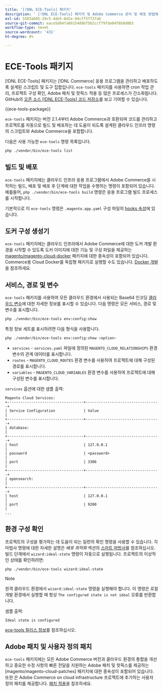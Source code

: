 ```yaml
---
title: '[!DNL ECE-Tools] 패키지'
description: ' [!DNL ECE-Tools] 패키지 및 Adobe Commerce 관리 및 배포 방법에 대해 알아봅니다.'
exl-id: 5583a685-29c5-4de5-8d2e-94cff5ff37ab
source-git-commit: eace5d84fa0915489bf562ccf79fde04f6b9d083
workflow-type: tm+mt
source-wordcount: '431'
ht-degree: 0%

---
```


# ECE-Tools 패키지

[!DNL ECE-Tools] 패키지는 [!DNL Commerce] 응용 프로그램을 관리하고 배포하도록 설계된 스크립트 및 도구 집합입니다. `ece-tools` 패키지를 사용하면 cron 작업 관리, 프로젝트 구성 확인, Adobe 패치 및 핫픽스 적용 등 많은 프로세스가 간소화됩니다. GitHub의 [오픈 소스 [!DNL ECE-Tools] 코드 저장소][ece-repo]를 보고 기여할 수 있습니다.

{{ece-tools-package}}

`ece-tools` 패키지는 버전 2.1.4부터 Adobe Commerce과 호환되며 코드를 관리하고 프로젝트를 자동으로 빌드 및 배포하는 데 도움이 되도록 설계된 클라우드 인프라 명령의 스크립트와 Adobe Commerce을 포함합니다.

다음은 사용 가능한 `ece-tools` 명령 목록입니다.

```bash
php ./vendor/bin/ece-tools list
```

## 빌드 및 배포

`ece-tools` 패키지에는 클라우드 인프라 응용 프로그램에서 Adobe Commerce을 시작하는 빌드, 배포 및 배포 후 단계에 대한 작업을 수행하는 명령이 포함되어 있습니다. 예를들어, `php ./vendor/bin/ece-tools build` 명령은 응용 프로그램 빌드 프로세스를 시작합니다.

기본적으로 이 `ece-tools` 명령은 `.magento.app.yaml` 구성 파일의 [hooks 속성](../application/hooks-property.md)에 있습니다.

## 도커 구성 생성기

`ece-tools` 패키지에는 클라우드 인프라에서 Adobe Commerce에 대한 도커 개발 환경을 시작할 수 있도록 도커 이미지에 대한 기능 및 구성 파일을 제공하는 [magento/magento-cloud-docker] 패키지에 대한 종속성이 포함되어 있습니다. Commerce용 Cloud Docker를 독립형 패키지로 실행할 수도 있습니다. [Docker 개발](../dev-tools/cloud-docker.md)을 참조하세요.

## 서비스, 경로 및 변수

`ece-tools` 패키지를 사용하여 모든 클라우드 환경에서 사용되는 Base64 인코딩 [클라우드 변수](../environment/variables-cloud.md)에 대한 자세한 정보를 표시할 수 있습니다. 다음 명령은 모든 서비스, 경로 및 변수를 표시합니다.

```bash
php ./vendor/bin/ece-tools env:config:show
```

특정 정보 세트를 표시하려면 다음 형식을 사용합니다.

```bash
php ./vendor/bin/ece-tools env:config:show <option>
```

- `services` - `services.yaml` 파일에 정의된 `MAGENTO_CLOUD_RELATIONSHIPS` 환경 변수의 관계 데이터를 표시합니다.
- `routes` - `MAGENTO_CLOUD_ROUTES` 환경 변수를 사용하여 프로젝트에 대해 구성된 경로를 표시합니다.
- `variables` - `MAGENTO_CLOUD_VARIABLES` 환경 변수를 사용하여 프로젝트에 대해 구성된 변수를 표시합니다.

`services` 옵션에 대한 샘플 출력:

```terminal
Magento Cloud Services:
+-----------------------------------+----------------------------------+
| Service Configuration             | Value                            |
+-----------------------------------+----------------------------------+
| database:                                                            |
+-----------------------------------+----------------------------------+
| host                              | 127.0.0.1                        |
| password                          | <password>                       |
| port                              | 3306                             |
+-----------------------------------+----------------------------------+
| opensearch:                                                          |
+-----------------------------------+----------------------------------+
| host                              | 127.0.0.1                        |
| port                              | 9200                             |
...
```

## 환경 구성 확인

프로젝트의 구성을 평가하는 데 도움이 되는 일련의 확인 명령을 사용할 수 있습니다. 각 마법사 명령에 대한 자세한 설명은 _배포 최적화_ 섹션의 [스마트 마법사](../deploy/smart-wizards.md)를 참조하십시오. 빌드 단계에서 `wizard:ideal-state` 명령이 자동으로 실행됩니다. 프로젝트의 이상적인 상태를 확인하려면:

```bash
php ./vendor/bin/ece-tools wizard:ideal-state
```

>[!NOTE]
>
>원격 클라우드 환경에서 `wizard:ideal-state` 명령을 실행해야 합니다. 이 명령은 로컬 개발 환경에서 실행할 때 항상 `The configured state is not ideal` 오류를 반환합니다.

샘플 출력:

```terminal
Ideal state is configured
```

[ece-tools 릴리스 정보](../release-notes/cloud-tools-suite.md)를 참조하십시오.

## Adobe 패치 및 사용자 정의 패치

`ece-tools` 패키지에는 모든 Adobe Commerce 버전과 클라우드 환경의 통합을 개선하고 중요한 수정 사항의 빠른 전달을 지원하는 Adobe 패치 및 핫픽스를 제공하는 [magento/magento-cloud-patches] 패키지에 대한 종속성이 포함되어 있습니다. 또한 은 Adobe Commerce on cloud infrastructure 프로젝트에 추가하는 사용자 정의 패치를 제공합니다. [패치 적용](../development/apply-patches.md)을 참조하세요.

<!-- link definitions -->

[ece-repo]: https://github.com/magento/ece-tools
[magento/magento-cloud-docker]: https://github.com/magento/magento-cloud-docker
[magento/magento-cloud 패치]: https://github.com/magento/magento-cloud-patches

